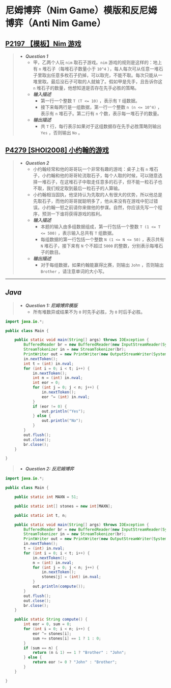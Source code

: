 # 尼姆博弈（Nim Game）模版和反尼姆博弈（Anti Nim Game）

## [P2197 【模板】Nim 游戏](https://www.luogu.com.cn/problem/P2197)

> - ***Question 1***
>   - 甲，乙两个人玩 `nim` 取石子游戏。`nim` 游戏的规则是这样的：地上有 `n` 堆石子（每堆石子数量小于 `10^4` ），每人每次可从任意一堆石子里取出任意多枚石子扔掉，可以取完，不能不取。每次只能从一堆里取。最后没石子可取的人就输了。假如甲是先手，且告诉你这 `n` 堆石子的数量，他想知道是否存在先手必胜的策略。
>   - ***输入描述***
>     - 第一行一个整数 `T (T <= 10)` ，表示有 `T` 组数据。
>     - 接下来每两行是一组数据，第一行一个整数 `n (n <= 10^4)` ，表示有 `n` 堆石子。第二行有 `n` 个数，表示每一堆石子的数量。
>   - ***输出描述***
>     - 共 `T` 行，每行表示如果对于这组数据存在先手必胜策略则输出 `Yes` ，否则输出 `No` 。

## [P4279 [SHOI2008] 小约翰的游戏](https://www.luogu.com.cn/problem/P4279)

> - ***Question 2***
>   - 小约翰经常和他的哥哥玩一个非常有趣的游戏：桌子上有 `n` 堆石子，小约翰和他的哥哥轮流取石子，每个人取的时候，可以随意选择一堆石子，在这堆石子中取走任意多的石子，但不能一粒石子也不取，我们规定取到最后一粒石子的人算输。
>   - 小约翰相当固执，他坚持认为先取的人有很大的优势，所以他总是先取石子，而他的哥哥就聪明多了，他从来没有在游戏中犯过错误。小约翰一怒之前请你来做他的参谋。自然，你应该先写一个程序，预测一下谁将获得游戏的胜利。
>   - ***输入描述***
>     - 本题的输入由多组数据组成，第一行包括一个整数 `T (1 <= T <= 500)` ，表示输入总共有 `T` 组数据。
>     - 每组数据的第一行包括一个整数 `N (1 <= N <= 50)` ，表示共有 `N` 堆石子，接下来有 `N` 个不超过 `5000` 的整数，分别表示每堆石子的数目。
>   - ***输出描述***
>     - 对于每组数据，如果约翰能赢得比赛，则输出 `John` ，否则输出 `Brother` ，请注意单词的大小写。

---

## *Java*

> - ***Question 1: 尼姆博弈模版***
>   - 所有堆数异或结果不为 `0` 时先手必胜，为 `0` 时后手必胜。

```java
import java.io.*;

public class Main {

    public static void main(String[] args) throws IOException {
        BufferedReader br = new BufferedReader(new InputStreamReader(System.in));
        StreamTokenizer in = new StreamTokenizer(br);
        PrintWriter out = new PrintWriter(new OutputStreamWriter(System.out));
        in.nextToken();
        int t = (int) in.nval;
        for (int i = 0; i < t; i++) {
            in.nextToken();
            int n = (int) in.nval;
            int eor = 0;
            for (int j = 0; j < n; j++) {
                in.nextToken();
                eor ^= (int) in.nval;
            }
            if (eor != 0) {
                out.println("Yes");
            } else {
                out.println("No");
            }
        }
        out.flush();
        out.close();
        br.close();
    }

}
```

> - ***Question 2: 反尼姆博弈***

```java
import java.io.*;

public class Main {

    public static int MAXN = 51;

    public static int[] stones = new int[MAXN];

    public static int t, n;

    public static void main(String[] args) throws IOException {
        BufferedReader br = new BufferedReader(new InputStreamReader(System.in));
        StreamTokenizer in = new StreamTokenizer(br);
        PrintWriter out = new PrintWriter(new OutputStreamWriter(System.out));
        in.nextToken();
        t = (int) in.nval;
        for (int i = 0; i < t; i++) {
            in.nextToken();
            n = (int) in.nval;
            for (int j = 0; j < n; j++) {
                in.nextToken();
                stones[j] = (int) in.nval;
            }
            out.println(compute());
        }
        out.flush();
        out.close();
        br.close();
    }

    public static String compute() {
        int eor = 0, sum = 0;
        for (int i = 0; i < n; i++) {
            eor ^= stones[i];
            sum += stones[i] == 1 ? 1 : 0;
        }
        if (sum == n) {
            return (n & 1) == 1 ? "Brother" : "John";
        } else {
            return eor != 0 ? "John" : "Brother";
        }
    }

}
```
